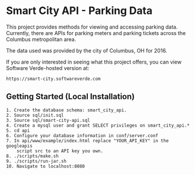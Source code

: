 # Smart City API - Parking Data

This project provides methods for viewing and accessing parking data.
Currently, there are APIs for parking meters and parking tickets across the
Columbus metropolitan area.

The data used was provided by the city of Columbus, OH for 2016.

If you are only interested in seeing what this project offers, you can view
Software Verde-hosted version at:

    https://smart-city.softwareverde.com

## Getting Started (Local Installation)
    1. Create the database schema: smart_city_api.
    2. Source sql/init.sql
    3. Source sql/smart-city-api.sql
    4. Create a mysql user and grant SELECT privileges on smart_city_api.*
    5. cd api
    6. Configure your database information in conf/server.conf
    7. In api/www/example/index.html replace "YOUR_API_KEY" in the googleapis
        script src to an API key you own.
    8. ./scripts/make.sh
    9. ./scripts/run-jar.sh
    10. Navigate to localhost:8080

